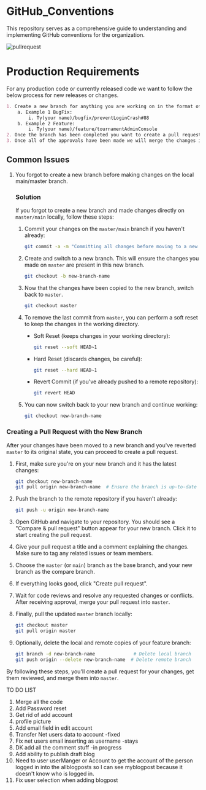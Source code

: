# GitHub_Conventions
This repository serves as a comprehensive guide to understanding and implementing GitHub conventions for the organization.

![pullrequest](https://github.com/American-Outdoor-Brands-Inc/GitHub_Conventions/assets/34846809/7b5ba860-e4ca-4da4-89eb-db743c380356)

# Production Requirements

For any production code or currently released code we want to follow the below process for new releases or changes.

```markdown
1. Create a new branch for anything you are working on in the format of {name}/{type}/{description}.
    a. Example 1 BugFix:
        i. Ty(your name)/bugfix/preventLoginCrash#88
    b. Example 2 Feature:
        i. Ty(your name)/feature/tournamentAdminConsole
2. Once the branch has been completed you want to create a pull request – this will allow us to perform a code review.
3. Once all of the approvals have been made we will merge the changes into the master/main branch and deploy the changes.
```

## Common Issues

1. You forgot to create a new branch before making changes on the local main/master branch.

    ### Solution
    If you forgot to create a new branch and made changes directly on `master/main` locally, follow these steps:

    1. Commit your changes on the `master/main` branch if you haven't already:
        ```bash
        git commit -a -m "Committing all changes before moving to a new branch because I forgot to make a new branch"
        ```

    2. Create and switch to a new branch. This will ensure the changes you made on `master` are present in this new branch.

        ```bash
        git checkout -b new-branch-name
        ```

    3. Now that the changes have been copied to the new branch, switch back to `master`.

        ```bash
        git checkout master
        ```

    4. To remove the last commit from `master`, you can perform a soft reset to keep the changes in the working directory.

        - Soft Reset (keeps changes in your working directory):
            ```bash
            git reset --soft HEAD~1
            ```
        - Hard Reset (discards changes, be careful):
            ```bash
            git reset --hard HEAD~1
            ```
        - Revert Commit (if you've already pushed to a remote repository):
            ```bash
            git revert HEAD
            ```

    5.  You can now switch back to your new branch and continue working:
        ```bash
        git checkout new-branch-name
        ```


### Creating a Pull Request with the New Branch

After your changes have been moved to a new branch and you've reverted `master` to its original state, you can proceed to create a pull request.

1. First, make sure you're on your new branch and it has the latest changes:
    ```bash
    git checkout new-branch-name
    git pull origin new-branch-name  # Ensure the branch is up-to-date
    ```

2. Push the branch to the remote repository if you haven't already:
    ```bash
    git push -u origin new-branch-name
    ```

3. Open GitHub and navigate to your repository. You should see a "Compare & pull request" button appear for your new branch. Click it to start creating the pull request.

4. Give your pull request a title and a comment explaining the changes. Make sure to tag any related issues or team members.

5. Choose the `master` (or `main`) branch as the base branch, and your new branch as the compare branch.

6. If everything looks good, click "Create pull request".

7. Wait for code reviews and resolve any requested changes or conflicts. After receiving approval, merge your pull request into `master`.

8. Finally, pull the updated `master` branch locally:
    ```bash
    git checkout master
    git pull origin master
    ```

9. Optionally, delete the local and remote copies of your feature branch:
    ```bash
    git branch -d new-branch-name              # Delete local branch
    git push origin --delete new-branch-name  # Delete remote branch
    ```

By following these steps, you'll create a pull request for your changes, get them reviewed, and merge them into `master`.


TO DO LIST
1. Merge all the code
2. Add Password reset
3. Get rid of add account
4. profile picture
5. Add email field in edit account
7. Transfer Net users data to account -fixed
8. Fix net users email inserting as username -stays
9. DK add all the comment stuff -in progress
10. Add ability to publish draft blog
11. Need to user userManger or Account to get the account of the person logged in into the allblogposts
so I can see myblogpost because it doesn't know who is logged in.
12. Fix user selection when adding blogpost